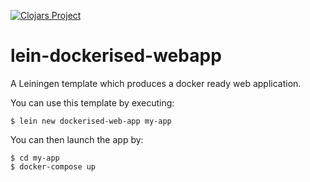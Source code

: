 [![Clojars Project](http://clojars.org/dockerised-web-app/lein-template/latest-version.svg)](http://clojars.org/dockerised-web-app/lein-template)

# lein-dockerised-webapp
A Leiningen template which produces a docker ready web application.

You can use this template by executing:

    $ lein new dockerised-web-app my-app

You can then launch the app by:

    $ cd my-app
    $ docker-compose up


